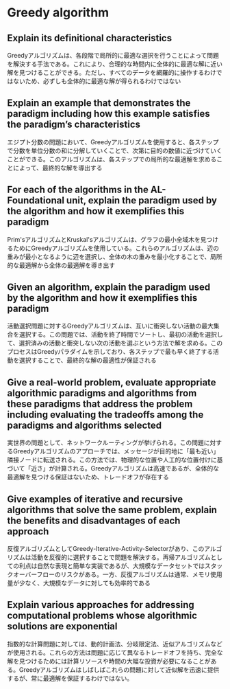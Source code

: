 # Greedy algorithm

## Explain its definitional characteristics
Greedyアルゴリズムは、各段階で局所的に最適な選択を行うことによって問題を解決する手法である。これにより、合理的な時間内に全体的に最適な解に近い解を見つけることができる。ただし、すべてのデータを網羅的に操作するわけではないため、必ずしも全体的に最適な解が得られるわけではない

## Explain an example that demonstrates the paradigm including how this example satisfies the paradigm’s characteristics
エジプト分数の問題において、Greedyアルゴリズムを使用すると、各ステップで分数を単位分数の和に分解していくことで、次第に目的の数値に近づけていくことができる。このアルゴリズムは、各ステップでの局所的な最適解を求めることによって、最終的な解を導出する

## For each of the algorithms in the AL-Foundational unit, explain the paradigm used by the algorithm and how it exemplifies this paradigm
Prim'sアルゴリズムとKruskal'sアルゴリズムは、グラフの最小全域木を見つけるためにGreedyアルゴリズムを使用している。これらのアルゴリズムは、辺の重みが最小となるように辺を選択し、全体の木の重みを最小化することで、局所的な最適解から全体の最適解を導き出す

## Given an algorithm, explain the paradigm used by the algorithm and how it exemplifies this paradigm
活動選択問題に対するGreedyアルゴリズムは、互いに衝突しない活動の最大集合を選択する。この問題では、活動を終了時間でソートし、最初の活動を選択して、選択済みの活動と衝突しない次の活動を選ぶという方法で解を求める。このプロセスはGreedyパラダイムを示しており、各ステップで最も早く終了する活動を選択することで、最終的な解の最適性が保証される

## Give a real-world problem, evaluate appropriate algorithmic paradigms and algorithms from these paradigms that address the problem including evaluating the tradeoffs among the paradigms and algorithms selected
実世界の問題として、ネットワークルーティングが挙げられる。この問題に対するGreedyアルゴリズムのアプローチでは、メッセージが目的地に「最も近い」隣接ノードに転送される。この方法では、物理的な位置や人工的な位置付けに基づいて「近さ」が計算される。Greedyアルゴリズムは高速であるが、全体的な最適解を見つける保証はないため、トレードオフが存在する

## Give examples of iterative and recursive algorithms that solve the same problem, explain the benefits and disadvantages of each approach
反復アルゴリズムとしてGreedy-Iterative-Activity-Selectorがあり、このアルゴリズムは活動を反復的に選択することで問題を解決する。再帰アルゴリズムとしての利点は自然な表現と簡単な実装であるが、大規模なデータセットではスタックオーバーフローのリスクがある。一方、反復アルゴリズムは通常、メモリ使用量が少なく、大規模なデータに対しても効率的である

## Explain various approaches for addressing computational problems whose algorithmic solutions are exponential
指数的な計算問題に対しては、動的計画法、分岐限定法、近似アルゴリズムなどが使用される。これらの方法は問題に応じて異なるトレードオフを持ち、完全な解を見つけるためには計算リソースや時間の大幅な投資が必要になることがある。Greedyアルゴリズムはしばしばこれらの問題に対して近似解を迅速に提供するが、常に最適解を保証するわけではない。
